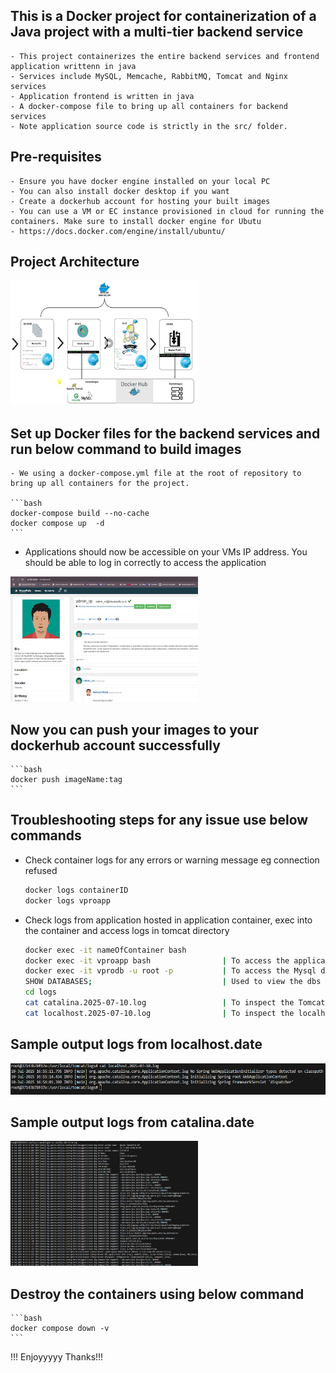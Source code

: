 ## This is a Docker project for containerization of a Java project with a multi-tier backend service

    - This project containerizes the entire backend services and frontend application writtenn in java
    - Services include MySQL, Memcache, RabbitMQ, Tomcat and Nginx services 
    - Application frontend is written in java
    - A docker-compose file to bring up all containers for backend services 
    - Note application source code is strictly in the src/ folder. 

## Pre-requisites 

    - Ensure you have docker engine installed on your local PC 
    - You can also install docker desktop if you want 
    - Create a dockerhub account for hosting your built images 
    - You can use a VM or EC instance provisioned in cloud for running the containers. Make sure to install docker engine for Ubutu
    - https://docs.docker.com/engine/install/ubuntu/

## Project Architecture 

<img src="pictures/image1.png" alt="alt text" width="300" height="200"/>


## Set up Docker files for the backend services and run below command to build images 

    - We using a docker-compose.yml file at the root of repository to bring up all containers for the project. 

    ```bash
    docker-compose build --no-cache 
    docker compose up  -d 
    ```
- Applications should now be accessible on your VMs IP address. You should be able to log in correctly to access the application 

<img src="pictures/image.png" alt="alt text" width="300" height="200"/>

## Now you can push your images to your dockerhub account successfully 

    ```bash
    docker push imageName:tag
    ```

## Troubleshooting steps for any issue use below commands 

- Check container logs for any errors or warning message eg connection refused 

    ```bash
    docker logs containerID
    docker logs vproapp
    ```
- Check logs from application hosted in application container, exec into the container and access logs in tomcat directory 

    ```bash
    docker exec -it nameOfContainer bash
    docker exec -it vproapp bash                | To access the application container
    docker exec -it vprodb -u root -p           | To access the Mysql database to confirm table and users were created 
    SHOW DATABASES;                             | Used to view the dbs in the MySQL database 
    cd logs
    cat catalina.2025-07-10.log                 | To inspect the Tomcat service for any errors 
    cat localhost.2025-07-10.log                | To inspect the localhost comm with backend for any errors 
    ```
## Sample output logs from localhost.date

<img src="pictures/image2.png" alt="alt text" width="1000" height="50"/>

## Sample output logs from catalina.date

<img src="pictures/image3.png" alt="alt text" width="300" height="200"/>

## Destroy the containers using below command 

    ```bash
    docker compose down -v 
    ```

!!! Enjoyyyyy Thanks!!!